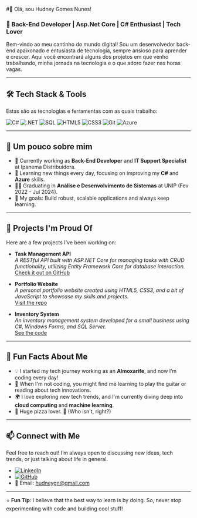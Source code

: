 #👋 Olá, sou Hudney Gomes Nunes!
### 🚀 Back-End Developer | Asp.Net Core | C# Enthusiast | Tech Lover

Bem-vindo ao meu cantinho do mundo digital! Sou um desenvolvedor back-end apaixonado e entusiasta de tecnologia, sempre ansioso para aprender e crescer. Aqui você encontrará alguns dos projetos em que venho trabalhando, minha jornada na tecnologia e o que adoro fazer nas horas vagas.

---

## 🛠️ **Tech Stack & Tools**  
Estas são as tecnologias e ferramentas com as quais trabalho:

![C#](https://img.shields.io/badge/C%23-239120?style=for-the-badge&logo=c-sharp&logoColor=white)
![.NET](https://img.shields.io/badge/.NET-512BD4?style=for-the-badge&logo=dotnet&logoColor=white)
![SQL](https://img.shields.io/badge/SQL-4479A1?style=for-the-badge&logo=MySQL&logoColor=white)
![HTML5](https://img.shields.io/badge/HTML5-E34F26?style=for-the-badge&logo=html5&logoColor=white)
![CSS3](https://img.shields.io/badge/CSS3-1572B6?style=for-the-badge&logo=css3&logoColor=white)
![Git](https://img.shields.io/badge/Git-F05032?style=for-the-badge&logo=git&logoColor=white)
![Azure](https://img.shields.io/badge/Microsoft_Azure-0089D6?style=for-the-badge&logo=microsoft-azure&logoColor=white)

---

## 🌱 **Um pouco sobre mim**

- 🔭 Currently working as **Back-End Developer** and **IT Support Specialist** at Ipanema Distribuidora.
- 🌱 Learning new things every day, focusing on improving my **C#** and **Azure** skills.
- 🧑‍🎓 Graduating in **Análise e Desenvolvimento de Sistemas** at UNIP (Fev 2022 - Jul 2024).
- 🎯 My goals: Build robust, scalable applications and always keep learning.

---

## 📂 **Projects I'm Proud Of**

Here are a few projects I've been working on:

- **Task Management API**  
  _A RESTful API built with ASP.NET Core for managing tasks with CRUD functionality, utilizing Entity Framework Core for database interaction._  
  [Check it out on GitHub](https://github.com/HudneyG/TaskManagementAPI)

- **Portfolio Website**  
  _A personal portfolio website created using HTML5, CSS3, and a bit of JavaScript to showcase my skills and projects._  
  [Visit the repo](https://github.com/HudneyG/portfolio)

- **Inventory System**  
  _An inventory management system developed for a small business using C#, Windows Forms, and SQL Server._  
  [See the code](https://github.com/HudneyG/InventorySystem)

---

## 🤔 **Fun Facts About Me**

- 💡 I started my tech journey working as an **Almoxarife**, and now I’m coding every day!
- 🎸 When I'm not coding, you might find me learning to play the guitar or reading about tech innovations.
- 🌍 I love exploring new tech trends, and I'm currently diving deep into **cloud computing** and **machine learning**.
- 🍕 Huge pizza lover. 🍕 (Who isn't, right?)

---

## 📫 **Connect with Me**

Feel free to reach out! I’m always open to discussing new ideas, tech trends, or just talking about life in general.

- [![LinkedIn](https://img.shields.io/badge/LinkedIn-0077B5?style=for-the-badge&logo=linkedin&logoColor=white)](https://www.linkedin.com/in/hudney-gomes-nunes-095241192/)
- [![GitHub](https://img.shields.io/badge/GitHub-181717?style=for-the-badge&logo=github&logoColor=white)](https://github.com/HudneyG)
- 📧 Email: [hudneygn@gmail.com](mailto:hudneygn@gmail.com)

---

⭐ **Fun Tip**: I believe that the best way to learn is by doing. So, never stop experimenting with code and building cool stuff!

